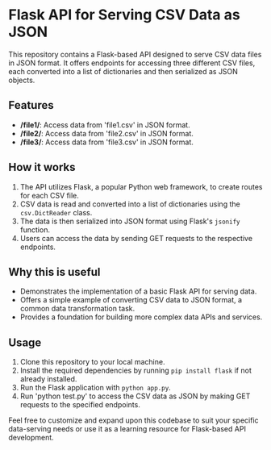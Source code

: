 # Flask API for Serving CSV Data as JSON

This repository contains a Flask-based API designed to serve CSV data files in JSON format. It offers endpoints for accessing three different CSV files, each converted into a list of dictionaries and then serialized as JSON objects.

## Features

- **/file1/**: Access data from 'file1.csv' in JSON format.
- **/file2/**: Access data from 'file2.csv' in JSON format.
- **/file3/**: Access data from 'file3.csv' in JSON format.

## How it works

1. The API utilizes Flask, a popular Python web framework, to create routes for each CSV file.
2. CSV data is read and converted into a list of dictionaries using the `csv.DictReader` class.
3. The data is then serialized into JSON format using Flask's `jsonify` function.
4. Users can access the data by sending GET requests to the respective endpoints.

## Why this is useful

- Demonstrates the implementation of a basic Flask API for serving data.
- Offers a simple example of converting CSV data to JSON format, a common data transformation task.
- Provides a foundation for building more complex data APIs and services.

## Usage

1. Clone this repository to your local machine.
2. Install the required dependencies by running `pip install flask` if not already installed.
3. Run the Flask application with `python app.py`.
4. Run 'python test.py' to access the CSV data as JSON by making GET requests to the specified endpoints.


Feel free to customize and expand upon this codebase to suit your specific data-serving needs or use it as a learning resource for Flask-based API development.

